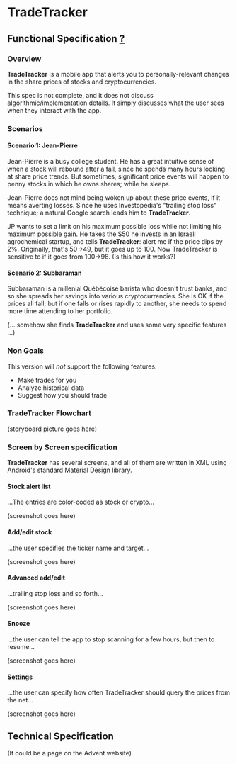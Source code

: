 # TradeTracker

## Functional Specification [?](https://www.joelonsoftware.com/whattimeisit/)

### Overview
**TradeTracker** is a mobile app that alerts you to personally-relevant changes in the share prices of stocks and cryptocurrencies. 

This spec is not complete, and it does not discuss algorithmic/implementation details. It simply discusses what the user sees when they interact with the app.

### Scenarios
#### Scenario 1: Jean-Pierre
Jean-Pierre is a busy college student. He has a great intuitive sense of when a stock will rebound after a fall, since he spends many hours looking at share price trends. But sometimes, significant price events will happen to penny stocks in which he owns shares; while he sleeps. 

Jean-Pierre does not mind being woken up about these price events, if it means averting losses. Since he uses Investopedia's "trailing stop loss" technique; a natural Google search leads him to **TradeTracker**.

JP wants to set a limit on his maximum possible loss while not limiting his maximum possible gain. He takes the $50 he invests in an Israeli agrochemical startup, and tells **TradeTracker**: alert me if the price dips by 2%. Originally, that's 50->49, but it goes up to 100. Now TradeTracker is sensitive to if it goes from 100->98. (Is this how it works?)

#### Scenario 2: Subbaraman
Subbaraman is a millenial Québécoise barista who doesn't trust banks, and so she spreads her savings into various cryptocurrencies. She is OK if the prices all fall; but if one falls or rises rapidly to another, she needs to spend more time attending to her portfolio.

(... somehow she finds **TradeTracker** and uses some very specific features ...)

### Non Goals
This version will *not* support the following features:
* Make trades for you
* Analyze historical data
* Suggest how you should trade

### TradeTracker Flowchart
(storyboard picture goes here)

### Screen by Screen specification
**TradeTracker** has several screens, and all of them are written in XML using Android's standard Material Design library.

#### Stock alert list
...The entries are color-coded as stock or crypto...

(screenshot goes here)

#### Add/edit stock
...the user specifies the ticker name and target...

(screenshot goes here)

#### Advanced add/edit
...trailing stop loss and so forth...

(screenshot goes here)

#### Snooze
...the user can tell the app to stop scanning for a few hours, but then to resume...

(screenshot goes here)

#### Settings
...the user can specify how often TradeTracker should query the prices from the net...

(screenshot goes here)

## Technical Specification

(It could be a page on the Advent website)